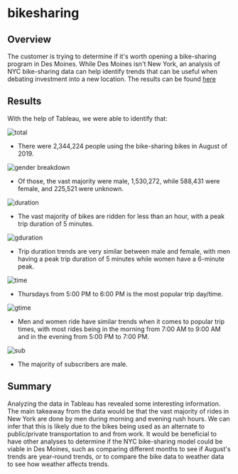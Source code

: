 # bikesharing

## Overview
The customer is trying to determine if it's worth opening a bike-sharing program in Des Moines. While Des Moines isn't New York, an analysis of NYC bike-sharing data can help identify trends that can be useful when debating investment into a new location. The results can be found [here](https://public.tableau.com/views/NYCCitibikeChallenge_16318312213130/NYCCitiBikeChallenge?:language=en-US&:display_count=n&:origin=viz_share_link)

## Results
With the help of Tableau, we were able to identify that:

![total](https://github.com/typicalchazz/bikesharing/blob/main/Images/Total.png)
- There were 2,344,224 people using the bike-sharing bikes in August of 2019.

![gender breakdown](https://github.com/typicalchazz/bikesharing/blob/main/Images/Gender_Breakdown.png)
- Of those, the vast majority were male, 1,530,272, while 588,431 were female, and 225,521 were unknown.

![duration](https://github.com/typicalchazz/bikesharing/blob/main/Images/Tripduration.png)
- The vast majority of bikes are ridden for less than an hour, with a peak trip duration of 5 minutes.

![gduration](https://github.com/typicalchazz/bikesharing/blob/main/Images/Gender_Tripduration.png)
- Trip duration trends are very similar between male and female, with men having a peak trip duration of 5 minutes while women have a 6-minute peak.

![time](https://github.com/typicalchazz/bikesharing/blob/main/Images/Time.png)
- Thursdays from 5:00 PM to 6:00 PM is the most popular trip day/time.

![gtime](https://github.com/typicalchazz/bikesharing/blob/main/Images/Gender_Time.png)
- Men and women ride have similar trends when it comes to popular trip times, with most rides being in the morning from 7:00 AM to 9:00 AM and in the evening from 5:00 PM to 7:00 PM.

![sub](https://github.com/typicalchazz/bikesharing/blob/main/Images/Subscriber.png)
- The majority of subscribers are male. 

## Summary
Analyzing the data in Tableau has revealed some interesting information. The main takeaway from the data would be that the vast majority of rides in New York are done by men during morning and evening rush hours. We can infer that this is likely due to the bikes being used as an alternate to public/private transportation to and from work. It would be beneficial to have other analyses to determine if the NYC bike-sharing model could be viable in Des Moines, such as comparing different months to see if August's trends are year-round trends, or to compare the bike data to weather data to see how weather affects trends.